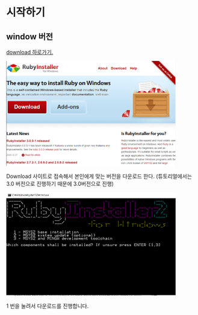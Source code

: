 # 시작하기

## window 버전
[download 하로가기.](https://www.ruby-lang.org/en/downloads/)

<img src="2021-01-05-10-16-27.png" width="450px"></img><br/>

Download 사이트로 접속해서 본인에게 맞는 버전을 다운로드 한다.
(튜토리얼에서는 3.0 버전으로 진행하기 때문에 3.0버전으로 진행)

<img src="2021-01-05-10-22-13.png" width="450px"></img><br/>

1 번을 눌려서 다운로드를 진행합니다.